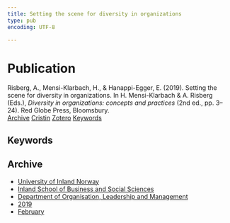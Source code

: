 ```yaml
---
title: Setting the scene for diversity in organizations
type: pub
encoding: UTF-8

---
```

<h1>Publication</h1>
<article id="csl-bib-container-8YA9PCLZ" class="csl-bib-container">
  <div class="csl-bib-body"> <div class="csl-entry">Risberg, A., Mensi-Klarbach, H., &#38; Hanappi-Egger, E. (2019). Setting the scene for diversity in organizations. In H. Mensi-Klarbach &#38; A. Risberg (Eds.), <i>Diversity in organizations: concepts and practices</i> (2nd ed., pp. 3–24). Red Globe Press, Bloomsbury.</div> </div>
  <div class="csl-bib-buttons">
    <a href="#taxonomy-article-8YA9PCLZ" alt="archive" class="csl-bib-button">Archive</a>
    <a href="https://app.cristin.no/results/show.jsf?id=1674036" alt="Cristin" class="csl-bib-button">Cristin</a>
    <a href="http://zotero.org/groups/5881554/items/8YA9PCLZ" alt="Zotero" class="csl-bib-button">Zotero</a>
    <a href="#keywords-article-8YA9PCLZ" alt="keywords" class="csl-bib-button">Keywords</a>
  </div>
  <div id="csl-bib-meta-container-8YA9PCLZ"></div>
</article>
<div id="csl-bib-meta-8YA9PCLZ" class="csl-bib-meta">
  <article id="keywords-article-8YA9PCLZ" class="keywords-article">
    <h1>Keywords</h1>
    
  </article>
  <article id="taxonomy-article-8YA9PCLZ" class="taxonomy-article">
    <h1>Archive</h1>
    <ul>
      <li><a href="{{< params subfolder >}}en/archive/?key=3DCRN523">University of Inland Norway</a></li>
      <li><a href="{{< params subfolder >}}en/archive/?key=DU8Q9LN9">Inland School of Business and Social Sciences</a></li>
      <li><a href="{{< params subfolder >}}en/archive/?key=4LUWR3ZM">Department of Organisation, Leadership and Management</a></li>
      <li><a href="{{< params subfolder >}}en/archive/?key=7GQPC2L9">2019</a></li>
      <li><a href="{{< params subfolder >}}en/archive/?key=SDDYFJAM">February</a></li>
    </ul>
  </article>
</div>
